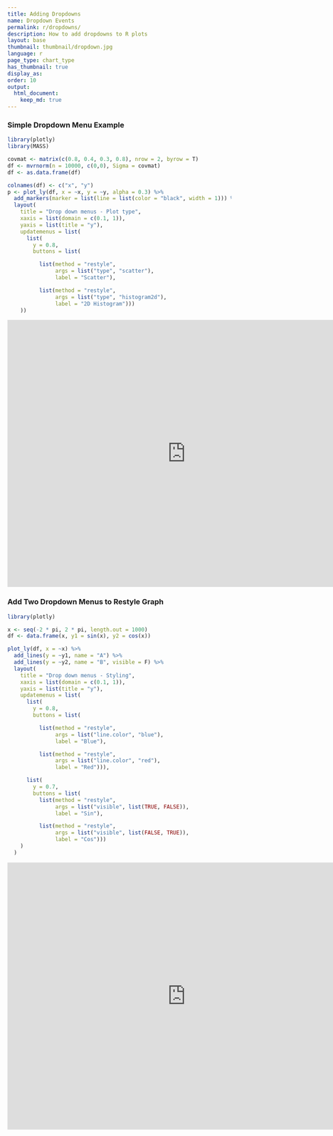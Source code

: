 ```yaml
---
title: Adding Dropdowns
name: Dropdown Events
permalink: r/dropdowns/
description: How to add dropdowns to R plots
layout: base
thumbnail: thumbnail/dropdown.jpg
language: r
page_type: chart_type
has_thumbnail: true
display_as:
order: 10
output:
  html_document:
    keep_md: true
---
```




### Simple Dropdown Menu Example


```r
library(plotly)
library(MASS)

covmat <- matrix(c(0.8, 0.4, 0.3, 0.8), nrow = 2, byrow = T)
df <- mvrnorm(n = 10000, c(0,0), Sigma = covmat)
df <- as.data.frame(df)

colnames(df) <- c("x", "y")
p <- plot_ly(df, x = ~x, y = ~y, alpha = 0.3) %>%
  add_markers(marker = list(line = list(color = "black", width = 1))) %>%
  layout(
    title = "Drop down menus - Plot type",
    xaxis = list(domain = c(0.1, 1)),
    yaxis = list(title = "y"),
    updatemenus = list(
      list(
        y = 0.8,
        buttons = list(

          list(method = "restyle",
               args = list("type", "scatter"),
               label = "Scatter"),

          list(method = "restyle",
               args = list("type", "histogram2d"),
               label = "2D Histogram")))
    ))
```

<iframe src="https://plot.ly/~RPlotBot/3294.embed" width="800" height="600" id="igraph" scrolling="no" seamless="seamless" frameBorder="0"> </iframe>

### Add Two Dropdown Menus to Restyle Graph


```r
library(plotly)

x <- seq(-2 * pi, 2 * pi, length.out = 1000)
df <- data.frame(x, y1 = sin(x), y2 = cos(x))

plot_ly(df, x = ~x) %>%
  add_lines(y = ~y1, name = "A") %>%
  add_lines(y = ~y2, name = "B", visible = F) %>%
  layout(
    title = "Drop down menus - Styling",
    xaxis = list(domain = c(0.1, 1)),
    yaxis = list(title = "y"),
    updatemenus = list(
      list(
        y = 0.8,
        buttons = list(

          list(method = "restyle",
               args = list("line.color", "blue"),
               label = "Blue"),

          list(method = "restyle",
               args = list("line.color", "red"),
               label = "Red"))),

      list(
        y = 0.7,
        buttons = list(
          list(method = "restyle",
               args = list("visible", list(TRUE, FALSE)),
               label = "Sin"),

          list(method = "restyle",
               args = list("visible", list(FALSE, TRUE)),
               label = "Cos")))
    )
  )
```

<iframe src="https://plot.ly/~RPlotBot/3323.embed" width="800" height="600" id="igraph" scrolling="no" seamless="seamless" frameBorder="0"> </iframe>
